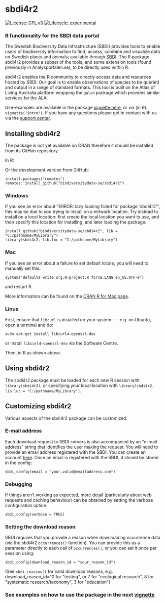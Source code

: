 # sbdi4r2

[![License: GPL v3](https://img.shields.io/badge/License-GPLv3-blue.svg)](https://www.gnu.org/licenses/gpl-3.0) [![Lifecycle: experimental](https://img.shields.io/badge/lifecycle-maturing-blue.svg)](https://www.tidyverse.org/lifecycle/#maturing)

### R functionality for the SBDI data portal

The Swedish Biodiversity Data Infrastructure (SBDI) provides tools to enable users of biodiversity information to find, access, combine and visualize data on Swedish plants and animals; available through [SBDI](https://biodiversitydata.se/). The R package sbdi4r2 provides a subset of the tools, and some extension tools (found previously in Analysportalen.se), to be directly used within R.

sbdi4r2 enables the R community to directly access data and resources hosted by SBDI. Our goal is to enable observations of species to be queried and output in a range of standard formats. This tool is built on the Atlas of Living Australia platform wrapping the `galah` package which provides similar services for the ALA.

Use-examples are available in the package [vignette here](https://biodiversitydata-se.github.io/sbdi4r2/articles/intro.html), or via (in R): `vignette("intro")`. If you have any questions please get in contact with us via the [support center](https://docs.biodiversitydata.se/support/).

## Installing sbdi4r2

The package is not yet available on CRAN therefore it should be installed from its GitHub repository.

In R:

Or the development version from GitHub:

```{r}
install.packages("remotes") 
remotes::install_github("biodiversitydata-se/sbdi4r2")
```

### Windows

If you see an error about "ERROR: lazy loading failed for package 'sbdi4r2'", this may be due to you trying to install on a network location. Try instead to install on a local location: first create the local location you want to use, and then specify this location for installing, and later loading the package:

```{r}
install_github("biodiversitydata-se/sbdi4r2", lib = "C:/pathname/MyLibrary")
library(sbdi4r2, lib.loc = "C:/pathname/MyLibrary")
```

### Mac

If you see an error about a failure to set default locale, you will need to manually set this:

```{r}
system('defaults write org.R-project.R force.LANG en_US.UTF-8')
```

and restart R.

More information can be found on the [CRAN R for Mac page](https://cran.r-project.org/bin/macosx/RMacOSX-FAQ.html#Internationalization-of-the-R_002eapp).

### Linux

First, ensure that `libcurl` is installed on your system --- e.g. on Ubuntu, open a terminal and do:

`sudo apt-get install libcurl4-openssl-dev`

or install `libcurl4-openssl-dev` via the Software Centre.

Then, in R as shown above.

## Using sbdi4r2

The sbdi4r2 package must be loaded for each new R session with `library(sbdi4r2)`, or specifying your local location with `library(sbdi4r2, lib.loc = "C:/pathname/MyLibrary")`.

## Customizing sbdi4r2

Various aspects of the sbdi4r2 package can be customized.

### E-mail address

Each download request to SBDI servers is also accompanied by an "e-mail address" string that identifies the user making the request. You will need to provide an email address registered with the SBDI. You can create an account [here](https://auth.biodiversitydata.se/cas/login). Once an email is registered with the SBDI, it should be stored in the config:

```{r}
sbdi_config(email = "your.valid@emailaddress.com")
```

### Debugging

If things aren't working as expected, more detail (particularly about web requests and caching behaviour) can be obtained by setting the verbose configuration option:

```{r}
sbdi_config(verbose = TRUE)
```

### Setting the download reason

SBDI requires that you provide a reason when downloading occurrence data (via the sbdi4r2 `occurrences()` function). You can provide this as a parameter directly to each call of `occurrences()`, or you can set it once per session using:

```{r}
sbdi_config(download_reason_id = "your_reason_id")
```

(See `sbdi_reasons()` for valid download reasons, e.g. download_reason_id=10 for "testing", or 7 for "ecological research", 8 for "systematic research/taxonomy", 3 for "education")

### See examples on how to use the package in the next [vignette](https://biodiversitydata-se.github.io/sbdi4r2/articles/sbdi4r.html)
